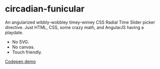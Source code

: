 # circadian-funicular
An angularized wibbly-wobbley timey-wimey CSS Radial Time Slider picker directive. Just HTML, CSS, some crazy math, and AngularJS having a playdate.

* No SVG.
* No canvas.
* Touch friendly.

[Codepen demo](http://codepen.io/jasesmith/full/avEZZN/)
